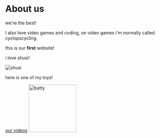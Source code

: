 <!doctype html>
<html>
<head>
<title>ABOUT us</title>
<link type="text/css" rel="stylesheet"
href="css/my-first-stylesheet.css"/>
</head>
<body>
<h1>About us</h1>
<p>we're the best!</p>
<p>I also love video games and coding, on video games i'm  normally called cyclopscycling.</p>
</body>
</html>
<p>this is our <strong>first</strong> website!</p>
<p>i love shusi!</p>
<p><img src="images/BENTO_BOX%20for%20web%20site.png"
        alt="shusi"/></p>
<p>here is one of my toys!</p>
<a href="youtube">our videos</a>
<img src="images/IMG_3248.JPG" alt="batty" height="150" width="150">


